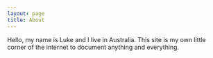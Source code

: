 ```yaml
---
layout: page
title: About
---
```


Hello, my name is Luke and I live in Australia. This site is my own little corner of the internet to document anything and everything.
